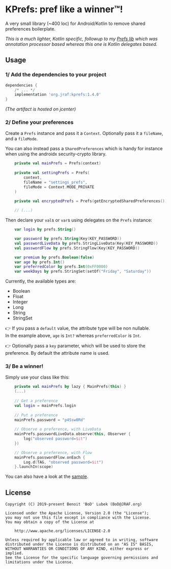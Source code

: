 # KPrefs: pref like a winner™!

A very small library (~400 loc) for Android/Kotlin to remove
shared preferences boilerplate.

_This is a much lighter, Kotlin specific, followup to my [Prefs lib](https://github.com/BoD/android-prefs)
which was annotation processor based whereas this one is
Kotlin delegates based._

## Usage
### 1/ Add the dependencies to your project

```groovy
dependencies {
    /* ... */
    implementation 'org.jraf:kprefs:1.4.0'
}
```
_(The artifact is hosted on jcenter)_

### 2/ Define your preferences
Create a `Prefs` instance and pass it a `Context`.  Optionally pass it a `fileName`, and a `fileMode`.

You can also instead pass a `SharedPreferences` which is handy for instance when using the androidx security-crypto library.

```kotlin
    private val mainPrefs = Prefs(context)
    
    private val settingPrefs = Prefs(
        context,
        fileName = "settings_prefs",
        fileMode = Context.MODE_PRIVATE
    )

    private val encryptedPrefs = Prefs(getEncryptedSharedPreferences())
    
    // (...)
```

Then declare your `val`s or `var`s using delegates on the `Prefs` instance:

```kotlin
    var login by prefs.String()

    var password by prefs.String(Key(KEY_PASSWORD))
    val passwordLiveData by prefs.StringLiveData(Key(KEY_PASSWORD))
    val passwordFlow by prefs.StringFlow(Key(KEY_PASSWORD))

    var premium by prefs.Boolean(false)
    var age by prefs.Int()
    var preferredColor by prefs.Int(0xFF0000)
    var weekDays by prefs.StringSet(setOf("Friday", "Saturday"))
```

Currently, the available types are:
- Boolean
- Float
- Integer
- Long
- String
- StringSet

👉 If you pass a `default` value, the attribute type will be non nullable.<br>
In the example above, `age` is `Int?` whereas `preferredColor` is `Int`.

👉 Optionally pass a `key` parameter, which will be used
to store the preference.  By default the attribute name is used.

### 3/ Be a winner!
Simply use your class like this:
```kotlin
    private val mainPrefs by lazy { MainPrefs(this) }
    (...)
    
    // Get a preference
    val login = mainPrefs.login
    
    // Put a preference
    mainPrefs.password = "p4Ssw0Rd"
    
    // Observe a preference, with LiveData
    mainPrefs.passwordLiveData.observe(this, Observer {
        log("observed password=$it")
    })

    // Observe a preference, with Flow
    mainPrefs.passwordFlow.onEach {
        Log.d(TAG, "observed password=$it")
    }.launchIn(scope)
```

You can also have a look at the [sample](sample/).

## License

```
Copyright (C) 2019-present Benoit 'BoD' Lubek (BoD@JRAF.org)

Licensed under the Apache License, Version 2.0 (the "License");
you may not use this file except in compliance with the License.
You may obtain a copy of the License at

    http://www.apache.org/licenses/LICENSE-2.0

Unless required by applicable law or agreed to in writing, software
distributed under the License is distributed on an "AS IS" BASIS,
WITHOUT WARRANTIES OR CONDITIONS OF ANY KIND, either express or implied.
See the License for the specific language governing permissions and
limitations under the License.
```
